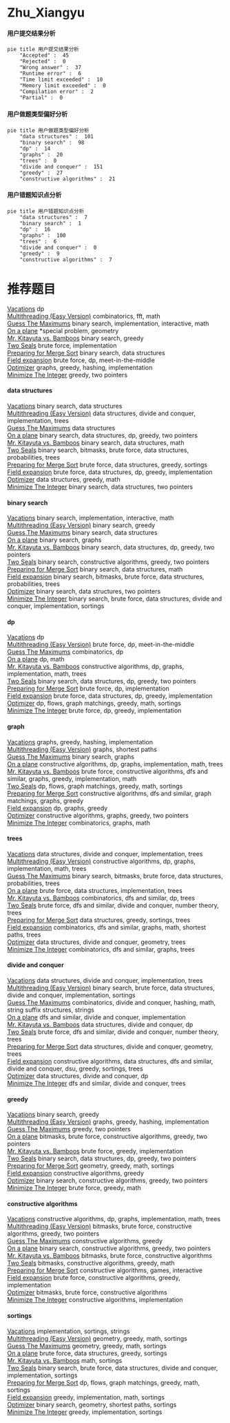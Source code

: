 # Zhu_Xiangyu
<!-- tabs:start -->
#### **用户提交结果分析**

```mermaid
pie title 用户提交结果分析
    "Accepted" :  45
    "Rejected" :  0
    "Wrong answer" :  37
    "Runtime error" :  6
    "Time limit exceeded" :  10
    "Memory limit exceeded" :  0
    "Compilation error" :  2
    "Partial" :  0
```
#### **用户做题类型偏好分析**

```mermaid
pie title 用户做题类型偏好分析
    "data structures" :  101
    "binary search" :  98
    "dp" :  14
    "graphs" :  20
    "trees" :  0
    "divide and conquer" :  151
    "greedy" :  27
    "constructive algorithms" :  21
```
#### **用户错题知识点分析**

```mermaid
pie title 用户错题知识点分析
    "data structures" :  7
    "binary search" :  1
    "dp" :  16
    "graphs" :  100
    "trees" :  6
    "divide and conquer" :  0
    "greedy" :  9
    "constructive algorithms" :  7
```
<!-- tabs:end -->
# 推荐题目
[Vacations](https://codeforces.com/contest/699/problem/C)		dp		  
[Multithreading (Easy Version)](http://codeforces.com/problemset/problem/1450/H1)		combinatorics,
                        fft,
                        math		  
[Guess The Maximums](http://codeforces.com/problemset/problem/1363/D)		binary search,
                        implementation,
                        interactive,
                        math		  
[On a plane](http://codeforces.com/problemset/problem/409/G)		*special problem,
                        geometry		  
[Mr. Kitayuta vs. Bamboos](https://codeforces.com/contest/506/problem/C)		binary search,
                        greedy		  
[Two Seals](http://codeforces.com/problemset/problem/837/C)		brute force,
                        implementation		  
[Preparing for Merge Sort](http://codeforces.com/problemset/problem/847/B)		binary search,
                        data structures		  
[Field expansion](http://codeforces.com/problemset/problem/799/D)		brute force,
                        dp,
                        meet-in-the-middle		  
[Optimizer](http://codeforces.com/problemset/problem/1156/G)		graphs,
                        greedy,
                        hashing,
                        implementation		  
[Minimize The Integer](http://codeforces.com/problemset/problem/1251/C)		greedy,
                        two pointers		  
<!-- tabs:start -->
#### **data structures**
[Vacations](http://codeforces.com/problemset/problem/847/B)		binary search,
                        data structures		  
[Multithreading (Easy Version)](http://codeforces.com/problemset/problem/117/E)		data structures,
                        divide and conquer,
                        implementation,
                        trees		  
[Guess The Maximums](http://codeforces.com/problemset/problem/1098/D)		data structures		  
[On a plane](http://codeforces.com/problemset/problem/1492/C)		binary search,
                        data structures,
                        dp,
                        greedy,
                        two pointers		  
[Mr. Kitayuta vs. Bamboos](http://codeforces.com/problemset/problem/1490/G)		binary search,
                        data structures,
                        math		  
[Two Seals](http://codeforces.com/problemset/problem/1479/D)		binary search,
                        bitmasks,
                        brute force,
                        data structures,
                        probabilities,
                        trees		  
[Preparing for Merge Sort](http://codeforces.com/problemset/problem/1497/A)		brute force,
                        data structures,
                        greedy,
                        sortings		  
[Field expansion](http://codeforces.com/problemset/problem/1491/C)		brute force,
                        data structures,
                        dp,
                        greedy,
                        implementation		  
[Optimizer](http://codeforces.com/problemset/problem/1492/B)		data structures,
                        greedy,
                        math		  
[Minimize The Integer](http://codeforces.com/problemset/problem/1436/E)		binary search,
                        data structures,
                        two pointers		  
#### **binary search**
[Vacations](http://codeforces.com/problemset/problem/1363/D)		binary search,
                        implementation,
                        interactive,
                        math		  
[Multithreading (Easy Version)](https://codeforces.com/contest/506/problem/C)		binary search,
                        greedy		  
[Guess The Maximums](http://codeforces.com/problemset/problem/847/B)		binary search,
                        data structures		  
[On a plane](http://codeforces.com/problemset/problem/125/E)		binary search,
                        graphs		  
[Mr. Kitayuta vs. Bamboos](http://codeforces.com/problemset/problem/1492/C)		binary search,
                        data structures,
                        dp,
                        greedy,
                        two pointers		  
[Two Seals](http://codeforces.com/problemset/problem/1463/D)		binary search,
                        constructive algorithms,
                        greedy,
                        two pointers		  
[Preparing for Merge Sort](http://codeforces.com/problemset/problem/1490/G)		binary search,
                        data structures,
                        math		  
[Field expansion](http://codeforces.com/problemset/problem/1479/D)		binary search,
                        bitmasks,
                        brute force,
                        data structures,
                        probabilities,
                        trees		  
[Optimizer](http://codeforces.com/problemset/problem/1436/E)		binary search,
                        data structures,
                        two pointers		  
[Minimize The Integer](http://codeforces.com/problemset/problem/1461/D)		binary search,
                        brute force,
                        data structures,
                        divide and conquer,
                        implementation,
                        sortings		  
#### **dp**
[Vacations](https://codeforces.com/contest/699/problem/C)		dp		  
[Multithreading (Easy Version)](http://codeforces.com/problemset/problem/799/D)		brute force,
                        dp,
                        meet-in-the-middle		  
[Guess The Maximums](http://codeforces.com/problemset/problem/382/E)		combinatorics,
                        dp		  
[On a plane](http://codeforces.com/problemset/problem/2/B)		dp,
                        math		  
[Mr. Kitayuta vs. Bamboos](http://codeforces.com/problemset/problem/830/E)		constructive algorithms,
                        dp,
                        graphs,
                        implementation,
                        math,
                        trees		  
[Two Seals](http://codeforces.com/problemset/problem/1492/C)		binary search,
                        data structures,
                        dp,
                        greedy,
                        two pointers		  
[Preparing for Merge Sort](https://codeforces.com/contest/1457/problem/C)		brute force,
                        dp,
                        implementation		  
[Field expansion](http://codeforces.com/problemset/problem/1491/C)		brute force,
                        data structures,
                        dp,
                        greedy,
                        implementation		  
[Optimizer](http://codeforces.com/problemset/problem/1437/C)		dp,
                        flows,
                        graph matchings,
                        greedy,
                        math,
                        sortings		  
[Minimize The Integer](http://codeforces.com/problemset/problem/1499/B)		brute force,
                        dp,
                        greedy,
                        implementation		  
#### **graph**
[Vacations](http://codeforces.com/problemset/problem/1156/G)		graphs,
                        greedy,
                        hashing,
                        implementation		  
[Multithreading (Easy Version)](http://codeforces.com/problemset/problem/1063/B)		graphs,
                        shortest paths		  
[Guess The Maximums](http://codeforces.com/problemset/problem/125/E)		binary search,
                        graphs		  
[On a plane](http://codeforces.com/problemset/problem/830/E)		constructive algorithms,
                        dp,
                        graphs,
                        implementation,
                        math,
                        trees		  
[Mr. Kitayuta vs. Bamboos](http://codeforces.com/problemset/problem/1487/C)		brute force,
                        constructive algorithms,
                        dfs and similar,
                        graphs,
                        greedy,
                        implementation,
                        math		  
[Two Seals](http://codeforces.com/problemset/problem/1437/C)		dp,
                        flows,
                        graph matchings,
                        greedy,
                        math,
                        sortings		  
[Preparing for Merge Sort](http://codeforces.com/problemset/problem/1470/D)		constructive algorithms,
                        dfs and similar,
                        graph matchings,
                        graphs,
                        greedy		  
[Field expansion](http://codeforces.com/problemset/problem/1476/C)		dp,
                        graphs,
                        greedy		  
[Optimizer](http://codeforces.com/problemset/problem/1304/D)		constructive algorithms,
                        graphs,
                        greedy,
                        two pointers		  
[Minimize The Integer](http://codeforces.com/problemset/problem/1475/C)		combinatorics,
                        graphs,
                        math		  
#### **trees**
[Vacations](http://codeforces.com/problemset/problem/117/E)		data structures,
                        divide and conquer,
                        implementation,
                        trees		  
[Multithreading (Easy Version)](http://codeforces.com/problemset/problem/830/E)		constructive algorithms,
                        dp,
                        graphs,
                        implementation,
                        math,
                        trees		  
[Guess The Maximums](http://codeforces.com/problemset/problem/1479/D)		binary search,
                        bitmasks,
                        brute force,
                        data structures,
                        probabilities,
                        trees		  
[On a plane](http://codeforces.com/problemset/problem/1511/C)		brute force,
                        data structures,
                        implementation,
                        trees		  
[Mr. Kitayuta vs. Bamboos](http://codeforces.com/problemset/problem/1499/F)		combinatorics,
                        dfs and similar,
                        dp,
                        trees		  
[Two Seals](http://codeforces.com/problemset/problem/1491/E)		brute force,
                        dfs and similar,
                        divide and conquer,
                        number theory,
                        trees		  
[Preparing for Merge Sort](http://codeforces.com/problemset/problem/1466/D)		data structures,
                        greedy,
                        sortings,
                        trees		  
[Field expansion](http://codeforces.com/problemset/problem/1495/D)		combinatorics,
                        dfs and similar,
                        graphs,
                        math,
                        shortest paths,
                        trees		  
[Optimizer](http://codeforces.com/problemset/problem/1303/G)		data structures,
                        divide and conquer,
                        geometry,
                        trees		  
[Minimize The Integer](http://codeforces.com/problemset/problem/1454/E)		combinatorics,
                        dfs and similar,
                        graphs,
                        trees		  
#### **divide and conquer**
[Vacations](http://codeforces.com/problemset/problem/117/E)		data structures,
                        divide and conquer,
                        implementation,
                        trees		  
[Multithreading (Easy Version)](http://codeforces.com/problemset/problem/1461/D)		binary search,
                        brute force,
                        data structures,
                        divide and conquer,
                        implementation,
                        sortings		  
[Guess The Maximums](http://codeforces.com/problemset/problem/1466/G)		combinatorics,
                        divide and conquer,
                        hashing,
                        math,
                        string suffix structures,
                        strings		  
[On a plane](http://codeforces.com/problemset/problem/1490/D)		dfs and similar,
                        divide and conquer,
                        implementation		  
[Mr. Kitayuta vs. Bamboos](https://codeforces.com/contest/1483/problem/C)		data structures,
                        divide and conquer,
                        dp		  
[Two Seals](http://codeforces.com/problemset/problem/1491/E)		brute force,
                        dfs and similar,
                        divide and conquer,
                        number theory,
                        trees		  
[Preparing for Merge Sort](http://codeforces.com/problemset/problem/1303/G)		data structures,
                        divide and conquer,
                        geometry,
                        trees		  
[Field expansion](http://codeforces.com/problemset/problem/1494/D)		constructive algorithms,
                        data structures,
                        dfs and similar,
                        divide and conquer,
                        dsu,
                        greedy,
                        sortings,
                        trees		  
[Optimizer](http://codeforces.com/problemset/problem/1482/E)		data structures,
                        divide and conquer,
                        dp		  
[Minimize The Integer](http://codeforces.com/problemset/problem/566/C)		dfs and similar,
                        divide and conquer,
                        trees		  
#### **greedy**
[Vacations](https://codeforces.com/contest/506/problem/C)		binary search,
                        greedy		  
[Multithreading (Easy Version)](http://codeforces.com/problemset/problem/1156/G)		graphs,
                        greedy,
                        hashing,
                        implementation		  
[Guess The Maximums](http://codeforces.com/problemset/problem/1251/C)		greedy,
                        two pointers		  
[On a plane](http://codeforces.com/problemset/problem/1500/C)		bitmasks,
                        brute force,
                        constructive algorithms,
                        greedy,
                        two pointers		  
[Mr. Kitayuta vs. Bamboos](http://codeforces.com/problemset/problem/1491/A)		brute force,
                        greedy,
                        implementation		  
[Two Seals](http://codeforces.com/problemset/problem/1492/C)		binary search,
                        data structures,
                        dp,
                        greedy,
                        two pointers		  
[Preparing for Merge Sort](https://codeforces.com/contest/1496/problem/C)		geometry,
                        greedy,
                        math,
                        sortings		  
[Field expansion](http://codeforces.com/problemset/problem/1493/A)		constructive algorithms,
                        greedy		  
[Optimizer](http://codeforces.com/problemset/problem/1463/D)		binary search,
                        constructive algorithms,
                        greedy,
                        two pointers		  
[Minimize The Integer](http://codeforces.com/problemset/problem/1462/C)		brute force,
                        greedy,
                        math		  
#### **constructive algorithms**
[Vacations](http://codeforces.com/problemset/problem/830/E)		constructive algorithms,
                        dp,
                        graphs,
                        implementation,
                        math,
                        trees		  
[Multithreading (Easy Version)](http://codeforces.com/problemset/problem/1500/C)		bitmasks,
                        brute force,
                        constructive algorithms,
                        greedy,
                        two pointers		  
[Guess The Maximums](http://codeforces.com/problemset/problem/1493/A)		constructive algorithms,
                        greedy		  
[On a plane](http://codeforces.com/problemset/problem/1463/D)		binary search,
                        constructive algorithms,
                        greedy,
                        two pointers		  
[Mr. Kitayuta vs. Bamboos](https://codeforces.com/contest/1456/problem/B)		bitmasks,
                        brute force,
                        constructive algorithms		  
[Two Seals](http://codeforces.com/problemset/problem/1492/D)		bitmasks,
                        constructive algorithms,
                        greedy,
                        math		  
[Preparing for Merge Sort](https://codeforces.com/contest/1504/problem/D)		constructive algorithms,
                        games,
                        interactive		  
[Field expansion](https://codeforces.com/contest/1483/problem/A)		brute force,
                        constructive algorithms,
                        greedy,
                        implementation		  
[Optimizer](https://codeforces.com/contest/1457/problem/D)		bitmasks,
                        brute force,
                        constructive algorithms		  
[Minimize The Integer](http://codeforces.com/problemset/problem/1513/A)		constructive algorithms,
                        implementation		  
#### **sortings**
[Vacations](http://codeforces.com/problemset/problem/141/A)		implementation,
                        sortings,
                        strings		  
[Multithreading (Easy Version)](https://codeforces.com/contest/1496/problem/C)		geometry,
                        greedy,
                        math,
                        sortings		  
[Guess The Maximums](http://codeforces.com/problemset/problem/1495/A)		geometry,
                        greedy,
                        math,
                        sortings		  
[On a plane](http://codeforces.com/problemset/problem/1497/A)		brute force,
                        data structures,
                        greedy,
                        sortings		  
[Mr. Kitayuta vs. Bamboos](http://codeforces.com/problemset/problem/1427/A)		math,
                        sortings		  
[Two Seals](http://codeforces.com/problemset/problem/1461/D)		binary search,
                        brute force,
                        data structures,
                        divide and conquer,
                        implementation,
                        sortings		  
[Preparing for Merge Sort](http://codeforces.com/problemset/problem/1437/C)		dp,
                        flows,
                        graph matchings,
                        greedy,
                        math,
                        sortings		  
[Field expansion](http://codeforces.com/problemset/problem/1473/A)		greedy,
                        implementation,
                        math,
                        sortings		  
[Optimizer](http://codeforces.com/problemset/problem/1486/B)		binary search,
                        geometry,
                        shortest paths,
                        sortings		  
[Minimize The Integer](http://codeforces.com/problemset/problem/1480/B)		greedy,
                        implementation,
                        sortings		  
<!-- tabs:end -->
